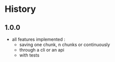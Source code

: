 # History

## 1.0.0

* all features implemented :
   * saving one chunk, n chunks or continuously
   * through a cli or an api
   * with tests